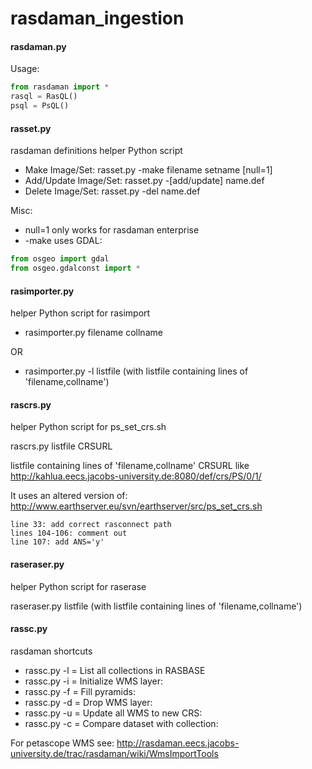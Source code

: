 rasdaman_ingestion
==================

#### rasdaman.py ####
Usage:
```python
from rasdaman import *
rasql = RasQL()
psql = PsQL()
```

#### rasset.py ####
rasdaman definitions helper Python script

* Make Image/Set: rasset.py -make filename setname [null=1]
* Add/Update Image/Set: rasset.py -[add/update] name.def
* Delete Image/Set: rasset.py -del name.def

Misc:
* null=1 only works for rasdaman enterprise
* -make uses GDAL:
```python
from osgeo import gdal
from osgeo.gdalconst import *
```

#### rasimporter.py ####
helper Python script for rasimport

* rasimporter.py filename collname

OR

* rasimporter.py -l listfile (with listfile containing lines of 'filename,collname')
  
#### rascrs.py ####
helper Python script for ps_set_crs.sh

rascrs.py listfile CRSURL
  
listfile containing lines of 'filename,collname'
CRSURL like http://kahlua.eecs.jacobs-university.de:8080/def/crs/PS/0/1/
  
It uses an altered version of: http://www.earthserver.eu/svn/earthserver/src/ps_set_crs.sh
```
line 33: add correct rasconnect path
lines 104-106: comment out
line 107: add ANS='y'
```

#### raseraser.py ####
helper Python script for raserase

raseraser.py listfile (with listfile containing lines of 'filename,collname')

#### rassc.py ####
rasdaman shortcuts

* rassc.py -l = List all collections in RASBASE
* rassc.py -i = Initialize WMS layer: <collName> <layerName>
* rassc.py -f = Fill pyramids: <collName>
* rassc.py -d = Drop WMS layer: <layerName>
* rassc.py -u = Update all WMS to new CRS: <Crs>
* rassc.py -c = Compare dataset with collection: <dataset> <collection>

For petascope WMS see: http://rasdaman.eecs.jacobs-university.de/trac/rasdaman/wiki/WmsImportTools
